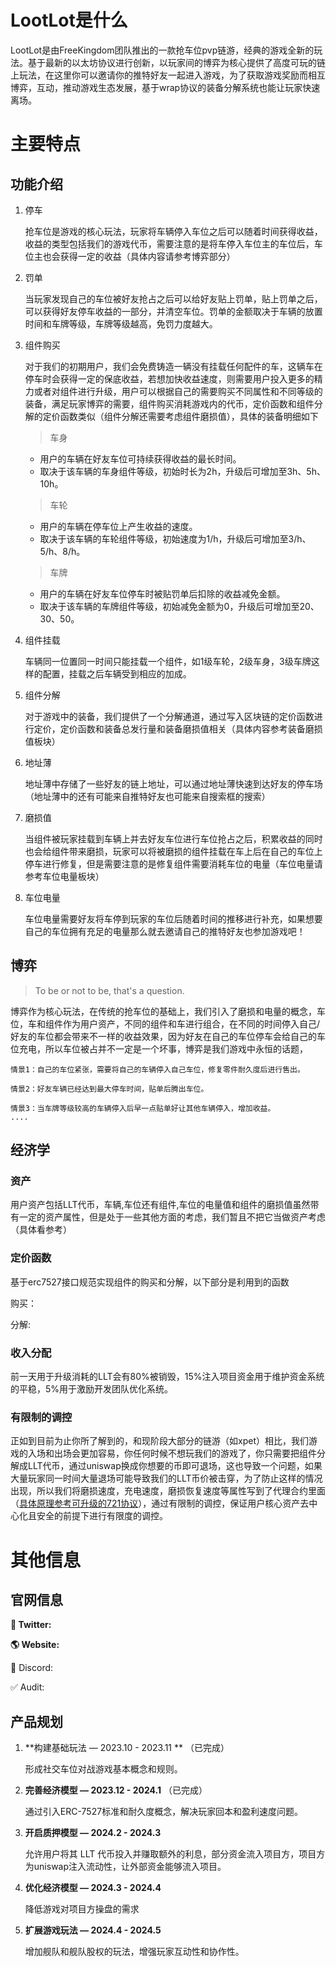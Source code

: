 # LootLot是什么

LootLot是由FreeKingdom团队推出的一款抢车位pvp链游，经典的游戏全新的玩法。基于最新的以太坊协议进行创新，以玩家间的博弈为核心提供了高度可玩的链上玩法，在这里你可以邀请你的推特好友一起进入游戏，为了获取游戏奖励而相互博弈，互动，推动游戏生态发展，基于wrap协议的装备分解系统也能让玩家快速离场。

# 主要特点

## 功能介绍

1. 停车

   抢车位是游戏的核心玩法，玩家将车辆停入车位之后可以随着时间获得收益，收益的类型包括我们的游戏代币，需要注意的是将车停入车位主的车位后，车位主也会获得一定的收益（具体内容请参考博弈部分）

2. 罚单

   当玩家发现自己的车位被好友抢占之后可以给好友贴上罚单，贴上罚单之后，可以获得好友停车收益的一部分，并清空车位。罚单的金额取决于车辆的放置时间和车牌等级，车牌等级越高，免罚力度越大。

3. 组件购买

   对于我们的初期用户，我们会免费铸造一辆没有挂载任何配件的车，这辆车在停车时会获得一定的保底收益，若想加快收益速度，则需要用户投入更多的精力或者对组件进行升级，用户可以根据自己的需要购买不同属性和不同等级的装备，满足玩家博弈的需要，组件购买消耗游戏内的代币，定价函数和组件分解的定价函数类似（组件分解还需要考虑组件磨损值），具体的装备明细如下

   > 车身

   - 用户的车辆在好友车位可持续获得收益的最长时间。
   - 取决于该车辆的车身组件等级，初始时长为2h，升级后可增加至3h、5h、10h。

   > 车轮

   - 用户的车辆在停车位上产生收益的速度。
   - 取决于该车辆的车轮组件等级，初始速度为1/h，升级后可增加至3/h、5/h、8/h。

   > 车牌

   - 用户的车辆在好友车位停车时被贴罚单后扣除的收益减免金额。
   - 取决于该车辆的车牌组件等级，初始减免金额为0，升级后可增加至20、30、50。

4. 组件挂载

   车辆同一位置同一时间只能挂载一个组件，如1级车轮，2级车身，3级车牌这样的配置，挂载之后车辆受到相应的加成。

5. 组件分解

   对于游戏中的装备，我们提供了一个分解通道，通过写入区块链的定价函数进行定价，定价函数和装备总发行量和装备磨损值相关（具体内容参考装备磨损值板块）

6. 地址薄

   地址薄中存储了一些好友的链上地址，可以通过地址薄快速到达好友的停车场（地址薄中的还有可能来自推特好友也可能来自搜索框的搜索）

7. 磨损值

   当组件被玩家挂载到车辆上并去好友车位进行车位抢占之后，积累收益的同时也会给组件带来磨损，玩家可以将被磨损的组件挂载在车上后在自己的车位上停车进行修复，但是需要注意的是修复组件需要消耗车位的电量（车位电量请参考车位电量板块）

8. 车位电量

   车位电量需要好友将车停到玩家的车位后随着时间的推移进行补充，如果想要自己的车位拥有充足的电量那么就去邀请自己的推特好友也参加游戏吧！

## 博弈

> To be or not to be, that's a question.

博弈作为核心玩法，在传统的抢车位的基础上，我们引入了磨损和电量的概念，车位，车和组件作为用户资产，不同的组件和车进行组合，在不同的时间停入自己/好友的车位都会带来不一样的收益效果，因为好友在自己的车位停车会给自己的车位充电，所以车位被占并不一定是一个坏事，博弈是我们游戏中永恒的话题，

```
情景1：自己的车位紧张，需要将自己的车辆停入自己车位，修复零件耐久度后进行售出。

情景2：好友车辆已经达到最大停车时间，贴单后腾出车位。

情景3：当车牌等级较高的车辆停入后早一点贴单好让其他车辆停入，增加收益。
....
```

## 经济学

### 资产

用户资产包括LLT代币，车辆,车位还有组件,车位的电量值和组件的磨损值虽然带有一定的资产属性，但是处于一些其他方面的考虑，我们暂且不把它当做资产考虑（具体看参考）

### 定价函数

基于erc7527接口规范实现组件的购买和分解，以下部分是利用到的函数

购买：

分解:

### 收入分配

前一天用于升级消耗的LLT会有80%被销毁，15%注入项目资金用于维护资金系统的平稳，5%用于激励开发团队优化系统。

### 有限制的调控

正如到目前为止你所了解到的，和现阶段大部分的链游（如xpet）相比，我们游戏的入场和出场会更加容易，你任何时候不想玩我们的游戏了，你只需要把组件分解成LLT代币，通过uniswap换成你想要的币即可退场，这也导致一个问题，如果大量玩家同一时间大量退场可能导致我们的LLT币价被击穿，为了防止这样的情况出现，所以我们将磨损速度，充电速度，磨损恢复速度等属性写到了代理合约里面（<u>具体原理参考可升级的721协议</u>），通过有限制的调控，保证用户核心资产去中心化且安全的前提下进行有限度的调控。

# 其他信息

## 官网信息

**🦅 Twitter:** 

**🌎 Website:** 

💬 Discord:

✅ Audit: 

## 产品规划

1. **构建基础玩法 — 2023.10 - 2023.11 ** （已完成）

   形成社交车位对战游戏基本概念和规则。

2. **完善经济模型 — 2023.12 - 2024.1** （已完成）

   通过引入ERC-7527标准和耐久度概念，解决玩家回本和盈利速度问题。

3. **开启质押模型 — 2024.2 - 2024.3**

   允许用户将其 LLT 代币投入并赚取额外的利息，部分资金流入项目方，项目方为uniswap注入流动性，让外部资金能够流入项目。

4. **优化经济模型 — 2024.3 - 2024.4**

   降低游戏对项目方操盘的需求

5. **扩展游戏玩法 — 2024.4 - 2024.5**

   增加舰队和舰队股权的玩法，增强玩家互动性和协作性。

